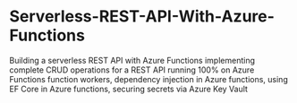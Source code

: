 # Serverless-REST-API-With-Azure-Functions
Building a serverless REST API with Azure Functions
implementing complete CRUD operations for a REST API running 100% on Azure Functions
function workers, dependency injection in Azure functions, using EF Core in Azure functions, securing secrets via Azure Key Vault
